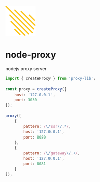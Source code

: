 ![proxy-lib](icon.png "proxy-lib")

# node-proxy
nodejs proxy server

```js
import { createProxy } from 'proxy-lib';

const proxy = createProxy({
    host: '127.0.0.1',
    port: 3030
});

proxy([
    {
        pattern: /\/ssr\/.*/,
        host: '127.0.0.1',
        port: 8080
    },
    {
        pattern: /\/gateway\/.+/,
        host: '127.0.0.1',
        port: 8081
    }
]);
```
